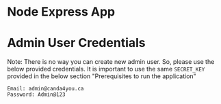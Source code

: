 # Node Express App

# Admin User Credentials

Note: There is no way you can create new admin user. So, please use the below provided credentials. It is important to use the same `SECRET_KEY` provided in the below section "Prerequisites to run the application"

```
Email: admin@canda4you.ca
Password: Admin@123
```
